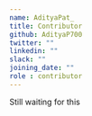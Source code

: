 ```yaml
---
name: AdityaPat_
title: Contributor
github: AdityaP700
twitter: ""
linkedin: ""
slack: ""
joining_date: ""
role : contributor
---
```


Still waiting for this
